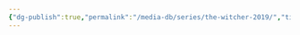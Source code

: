 ```yaml
---
{"dg-publish":true,"permalink":"/media-db/series/the-witcher-2019/","title":"The Witcher","tags":["mediaDB/tv/series"],"noteIcon":""}
---
```



